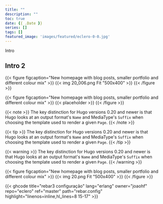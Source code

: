 ```yaml
---
title: ""
description: ""
toc: true
date: {{ .Date }}
series: []
tags: []
featured_image: 'images/featured/eclero-0-0.jpg'
---
```


Intro

## Intro 2

{{< figure figcaption="New homepage with blog posts, smaller portfolio and different colour mix" >}}
  {{< img 20_006.png Fit "500x400" >}}
{{< /figure >}}

{{< figure figcaption="New homepage with blog posts, smaller portfolio and different colour mix" >}}
  {{< placeholder >}}
{{< /figure >}}

{{< note >}}
The key distinction for Hugo versions 0.20 and newer is that Hugo looks at an output format's `Name` and MediaType's `Suffix` when choosing the template used to render a given `Page`.
{{< /note >}}


{{< tip >}}
The key distinction for Hugo versions 0.20 and newer is that Hugo looks at an output format's `Name` and MediaType's `Suffix` when choosing the template used to render a given `Page`.
{{< /tip >}}

{{< warning >}}
The key distinction for Hugo versions 0.20 and newer is that Hugo looks at an output format's `Name` and MediaType's `Suffix` when choosing the template used to render a given `Page`.
{{< /warning >}}

{{< figure figcaption="New homepage with blog posts, smaller portfolio and different colour mix" >}}
  {{< img 20.png Fit "500x400" >}}
{{< /figure >}}

{{< ghcode title="rebar3 configuração" lang="erlang" owner="joaohf" repo="eclero" ref="master" path="rebar.config" highlight="linenos=inline,hl_lines=8 15-17" >}}
